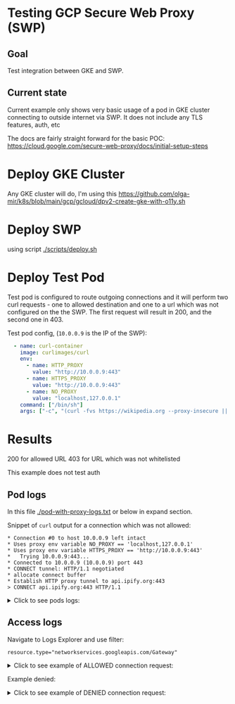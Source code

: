 
# Testing GCP Secure Web Proxy (SWP)

## Goal

Test integration between GKE and SWP.

## Current state

Current example only shows very basic usage of a pod in GKE cluster connecting to outside internet via SWP. It does not include any TLS features, auth, etc

The docs are fairly straight forward for the basic POC: https://cloud.google.com/secure-web-proxy/docs/initial-setup-steps

# Deploy GKE Cluster

Any GKE cluster will do, I'm using this https://github.com/olga-mir/k8s/blob/main/gcp/gcloud/dpv2-create-gke-with-o11y.sh

# Deploy SWP

using script [./scripts/deploy.sh](./scripts/deploy.sh)

# Deploy Test Pod

Test pod is configured to route outgoing connections and it will perform two curl requests - one to allowed destination and one to a url which was not configured on the the SWP. The first request will result in 200, and the second one in 403.

Test pod config, (`10.0.0.9` is the IP of the SWP):
```yaml
  - name: curl-container
    image: curlimages/curl
    env:
      - name: HTTP_PROXY
        value: "http://10.0.0.9:443"
      - name: HTTPS_PROXY
        value: "http://10.0.0.9:443"
      - name: NO_PROXY
        value: "localhost,127.0.0.1"
    command: ["/bin/sh"]
    args: ["-c", "(curl -fvs https://wikipedia.org --proxy-insecure || true) && (curl -fsv https://api.ipify.org || true) && sleep infinity"]
```

# Results

200 for allowed URL
403 for URL which was not whitelisted

This example does not test auth

## Pod logs

In this file [./pod-with-proxy-logs.txt](./pod-with-proxy-logs.txt) or below in expand section.

Snippet of `curl` output for a connection which was not allowed:

```
* Connection #0 to host 10.0.0.9 left intact
* Uses proxy env variable NO_PROXY == 'localhost,127.0.0.1'
* Uses proxy env variable HTTPS_PROXY == 'http://10.0.0.9:443'
*   Trying 10.0.0.9:443...
* Connected to 10.0.0.9 (10.0.0.9) port 443
* CONNECT tunnel: HTTP/1.1 negotiated
* allocate connect buffer
* Establish HTTP proxy tunnel to api.ipify.org:443
> CONNECT api.ipify.org:443 HTTP/1.1
```

<details>
  <summary>Click to see pods logs:</summary>

```bash
* Uses proxy env variable NO_PROXY == 'localhost,127.0.0.1'
* Uses proxy env variable HTTPS_PROXY == 'http://10.0.0.9:443'
*   Trying 10.0.0.9:443...
* Connected to 10.0.0.9 (10.0.0.9) port 443
* CONNECT tunnel: HTTP/1.1 negotiated
* allocate connect buffer
* Establish HTTP proxy tunnel to wikipedia.org:443
> CONNECT wikipedia.org:443 HTTP/1.1
> Host: wikipedia.org:443
> User-Agent: curl/8.7.1
> Proxy-Connection: Keep-Alive
>
< HTTP/1.1 200 OK
< date: Tue, 02 Apr 2024 10:32:38 GMT
<
* CONNECT phase completed
* CONNECT tunnel established, response 200
* ALPN: curl offers h2,http/1.1
} [5 bytes data]
* TLSv1.3 (OUT), TLS handshake, Client hello (1):
} [512 bytes data]
*  CAfile: /cacert.pem
*  CApath: /etc/ssl/certs
{ [5 bytes data]
* TLSv1.3 (IN), TLS handshake, Server hello (2):
{ [122 bytes data]
* TLSv1.3 (IN), TLS handshake, Encrypted Extensions (8):
{ [19 bytes data]
* TLSv1.3 (IN), TLS handshake, Certificate (11):
{ [3196 bytes data]
* TLSv1.3 (IN), TLS handshake, CERT verify (15):
{ [78 bytes data]
* TLSv1.3 (IN), TLS handshake, Finished (20):
{ [52 bytes data]
* TLSv1.3 (OUT), TLS change cipher, Change cipher spec (1):
} [1 bytes data]
* TLSv1.3 (OUT), TLS handshake, Finished (20):
} [52 bytes data]
* SSL connection using TLSv1.3 / TLS_AES_256_GCM_SHA384 / X25519 / id-ecPublicKey
* ALPN: server accepted h2
* Server certificate:
*  subject: C=US; ST=California; L=San Francisco; O=Wikimedia Foundation, Inc.; CN=*.wikipedia.org
*  start date: Oct 18 00:00:00 2023 GMT
*  expire date: Oct 16 23:59:59 2024 GMT
*  subjectAltName: host "wikipedia.org" matched cert's "wikipedia.org"
*  issuer: C=US; O=DigiCert Inc; CN=DigiCert TLS Hybrid ECC SHA384 2020 CA1
*  SSL certificate verify ok.
*   Certificate level 0: Public key type EC/prime256v1 (256/128 Bits/secBits), signed using ecdsa-with-SHA384
*   Certificate level 1: Public key type EC/secp384r1 (384/192 Bits/secBits), signed using sha384WithRSAEncryption
*   Certificate level 2: Public key type RSA (2048/112 Bits/secBits), signed using sha1WithRSAEncryption
} [5 bytes data]
* using HTTP/2
* [HTTP/2] [1] OPENED stream for https://wikipedia.org/
* [HTTP/2] [1] [:method: GET]
* [HTTP/2] [1] [:scheme: https]
* [HTTP/2] [1] [:authority: wikipedia.org]
* [HTTP/2] [1] [:path: /]
* [HTTP/2] [1] [user-agent: curl/8.7.1]
* [HTTP/2] [1] [accept: */*]
} [5 bytes data]
> GET / HTTP/2
> Host: wikipedia.org
> User-Agent: curl/8.7.1
> Accept: */*
>
* Request completely sent off
{ [5 bytes data]
* TLSv1.3 (IN), TLS handshake, Newsession Ticket (4):
{ [249 bytes data]
* TLSv1.3 (IN), TLS handshake, Newsession Ticket (4):
{ [249 bytes data]
* old SSL session ID is stale, removing
{ [5 bytes data]
<!DOCTYPE HTML PUBLIC "-//IETF//DTD HTML 2.0//EN">
<html><head>
<title>301 Moved Permanently</title>
</head><body>
<h1>Moved Permanently</h1>
<p>The document has moved <a href="https://www.wikipedia.org/">here</a>.</p>
</body></html>
< HTTP/2 301
< date: Mon, 01 Apr 2024 20:06:52 GMT
< server: mw-web.codfw.main-6cf7d57b97-qwdss
< location: https://www.wikipedia.org/
< content-length: 234
< content-type: text/html; charset=iso-8859-1
< vary: X-Forwarded-Proto
< age: 51946
< x-cache: cp5018 miss, cp5018 hit/129061
< x-cache-status: hit-front
< server-timing: cache;desc="hit-front", host;desc="cp5018"
< strict-transport-security: max-age=106384710; includeSubDomains; preload
< report-to: { "group": "wm_nel", "max_age": 604800, "endpoints": [{ "url": "https://intake-logging.wikimedia.org/v1/events?stream=w3c.reportingapi.network_error&schema_uri=/w3c/reportingapi/network_error/1.0.0" }] }
< nel: { "report_to": "wm_nel", "max_age": 604800, "failure_fraction": 0.05, "success_fraction": 0.0}
< set-cookie: WMF-Last-Access=02-Apr-2024;Path=/;HttpOnly;secure;Expires=Sat, 04 May 2024 00:00:00 GMT
< set-cookie: WMF-Last-Access-Global=02-Apr-2024;Path=/;Domain=.wikipedia.org;HttpOnly;secure;Expires=Sat, 04 May 2024 00:00:00 GMT
< x-client-ip: 34.40.134.122
< set-cookie: GeoIP=AU:NSW:Sydney:-33.87:151.20:v4; Path=/; secure; Domain=.wikipedia.org
< set-cookie: NetworkProbeLimit=0.001;Path=/;Secure;Max-Age=3600
<
{ [234 bytes data]
* Connection #0 to host 10.0.0.9 left intact
* Uses proxy env variable NO_PROXY == 'localhost,127.0.0.1'
* Uses proxy env variable HTTPS_PROXY == 'http://10.0.0.9:443'
*   Trying 10.0.0.9:443...
* Connected to 10.0.0.9 (10.0.0.9) port 443
* CONNECT tunnel: HTTP/1.1 negotiated
* allocate connect buffer
* Establish HTTP proxy tunnel to api.ipify.org:443
> CONNECT api.ipify.org:443 HTTP/1.1
> Host: api.ipify.org:443
> User-Agent: curl/8.7.1
> Proxy-Connection: Keep-Alive
>
< HTTP/1.1 403 Forbidden
< content-length: 13
< content-type: text/plain
< date: Tue, 02 Apr 2024 10:32:39 GMT
< connection: close
<
* The requested URL returned error: 403
* Closing connection

```

</details>

## Access logs

Navigate to Logs Explorer and use filter:
```
resource.type="networkservices.googleapis.com/Gateway"
```

<details>
  <summary>Click to see example of ALLOWED connection request:</summary>

```json
{
  "insertId": "xat9d0el4cll",
  "jsonPayload": {
    "@type": "type.googleapis.com/google.cloud.loadbalancing.type.LoadBalancerLogEntry",
    "enforcedGatewaySecurityPolicy": {
      "hostname": "wikipedia.org:443",
      "matchedRules": [
        {
          "action": "ALLOWED",
          "name": "projects/<REDACTED_PROJ_NUMBER>/locations/australia-southeast1/gatewaySecurityPolicies/basic-policy/rules/allow-wikipedia-org"
        }
      ]
    }
  },
  "httpRequest": {
    "requestMethod": "CONNECT",
    "requestSize": "916",
    "status": 200,
    "responseSize": "5505",
    "userAgent": "curl/8.7.1",
    "remoteIp": "10.224.1.34:56440",
    "serverIp": "103.102.166.224:443",
    "latency": "0.299312s",
    "protocol": "HTTP/1.1"
  },
  "resource": {
    "type": "networkservices.googleapis.com/Gateway",
    "labels": {
      "network_name": "projects/<REDACTED_PROJ_ID>/global/networks/cluster-vpc",
      "gateway_type": "SECURE_WEB_GATEWAY",
      "location": "australia-southeast1",
      "resource_container": "",
      "gateway_name": "test-swp"
    }
  },
  "timestamp": "2024-04-02T10:29:22.647294Z",
  "severity": "INFO",
  "logName": "projects/<REDACTED_PROJ_ID>/logs/networkservices.googleapis.com%2Fgateway_requests",
  "receiveTimestamp": "2024-04-02T10:29:24.457601984Z"
}
```
</details>

Example denied:

<details>
  <summary>Click to see example of DENIED connection request:</summary>

```json
{
  "insertId": "kjb29yeezhm4",
  "jsonPayload": {
    "@type": "type.googleapis.com/google.cloud.loadbalancing.type.LoadBalancerLogEntry",
    "enforcedGatewaySecurityPolicy": {
      "matchedRules": [
        {
          "name": "default_denied",
          "action": "DENIED"
        }
      ],
      "hostname": "api.ipify.org:443"
    }
  },
  "httpRequest": {
    "requestMethod": "CONNECT",
    "requestSize": "117",
    "status": 403,
    "responseSize": "141",
    "userAgent": "curl/8.7.1",
    "remoteIp": "10.224.1.35:53280",
    "latency": "0.002822s",
    "protocol": "HTTP/1.1"
  },
  "resource": {
    "type": "networkservices.googleapis.com/Gateway",
    "labels": {
      "network_name": "projects/<REDACTED_PROJ_ID>/global/networks/cluster-vpc",
      "location": "australia-southeast1",
      "gateway_type": "SECURE_WEB_GATEWAY",
      "resource_container": "",
      "gateway_name": "test-swp"
    }
  },
  "timestamp": "2024-04-02T10:32:39.285888Z",
  "severity": "WARNING",
  "logName": "projects/<REDACTED_PROJ_ID>/logs/networkservices.googleapis.com%2Fgateway_requests",
  "receiveTimestamp": "2024-04-02T10:32:46.535541039Z"
}
```

</details>
